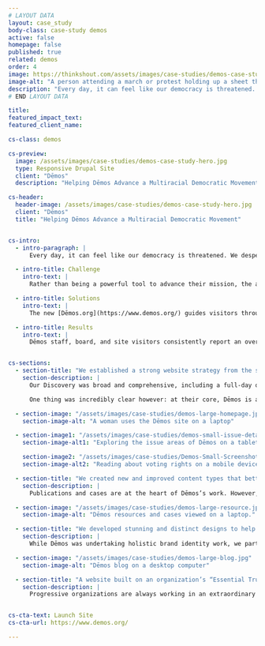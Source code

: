 ```yaml
---
# LAYOUT DATA
layout: case_study
body-class: case-study demos
active: false
homepage: false
published: true
related: demos
order: 4
image: https://thinkshout.com/assets/images/case-studies/demos-case-study-hero.jpg
image-alt: "A person attending a march or protest holding up a sheet that says We the People are greater than fear."
description: "Every day, it can feel like our democracy is threatened. We desperately need organizations like the dynamic “think-and-do” tank Dēmos to lead us toward a just, inclusive, multiracial democracy."
# END LAYOUT DATA

title:
featured_impact_text:
featured_client_name:

cs-class: demos

cs-preview:
  image: /assets/images/case-studies/demos-case-study-hero.jpg
  type: Responsive Drupal Site
  client: "Dēmos"
  description: "Helping Dēmos Advance a Multiracial Democratic Movement"

cs-header:
  header-image: /assets/images/case-studies/demos-case-study-hero.jpg
  client: "Dēmos"
  title: "Helping Dēmos Advance a Multiracial Democratic Movement"


cs-intro:
  - intro-paragraph: |
      Every day, it can feel like our democracy is threatened. We desperately need organizations [like the dynamic “think-and-do” tank—Dēmos](https://www.demos.org/)—to lead us toward a just, inclusive, multiracial democracy.

  - intro-title: Challenge
    intro-text: |
      Rather than being a powerful tool to advance their mission, the aging, unresponsive Dēmos.org more often left visitors feeling confused and uncertain.

  - intro-title: Solutions
    intro-text: |
      The new [Dēmos.org](https://www.demos.org/) guides visitors through clear user pathways and helps them understand Dēmos’s core issues. We paired a dramatically-simplified information architecture and content structure with gorgeous, people-first design to create an impactful experience that educates, inspires, and motivates visitors to action.

  - intro-title: Results
    intro-text: |
      Dēmos staff, board, and site visitors consistently report an overwhelmingly positive reaction to the new site. We have heard things like, _*“not only does it look great, but I now actually understand what Dēmos does.”*_


cs-sections:
  - section-title: "We established a strong website strategy from the start, 100% aligned with their mission and branding goals."
    section-description: |
      Our Discovery was broad and comprehensive, including a full-day onsite workshop, and review of internal stakeholder research and user personas. It became clear that Dēmos’s work is complex, nuanced, and often driven by current events, media coverage, and public attention. As such, the old site was a difficult-to-navigate index of overly-parsed content.

      One thing was incredibly clear however: at their core, Dēmos is all about advancing democratic reform and economic justice through a race-forward lens. By building the new website around these essential truths about their organization, we not only set a foundation upon which the rest of the site was constructed, but upon which they could organize their great library of content for users to easily find and quickly grasp.

  - section-image: "/assets/images/case-studies/demos-large-homepage.jpg"
    section-image-alt: "A woman uses the Dēmos site on a laptop"

  - section-image1: "/assets/images/case-studies/demos-small-issue-detail-1.jpg"
    section-image-alt1: "Exploring the issue areas of Dēmos on a tablet, portrait mode."

    section-image2: "/assets/images/case-studies/Demos-Small-Screenshot-1.jpg"
    section-image-alt2: "Reading about voting rights on a mobile device."

  - section-title: "We created new and improved content types that better advance their efforts, including cases and publications."
    section-description: |
      Publications and cases are at the heart of Dēmos’s work. However, publications on the old Dēmos.org were overly academic, lengthy, and difficult to understand — and cases didn’t exist on the site at all. We created new content types that give visibility to these efforts and allow users to navigate the rich information they contain in an easier, more efficient way.

  - section-image: "/assets/images/case-studies/demos-large-resource.jpg"
    section-image-alt: "Dēmos resources and cases viewed on a laptop."

  - section-title: "We developed stunning and distinct designs to help Dēmos further establish its brand identity."
    section-description: |
      While Dēmos was undertaking holistic brand identity work, we partnered with them to design a website with a refreshed visual identity that elevated their brand from a simple color palette and wordmark to a whole new level of branding. With Dēmos’s essential truths around democratic reform and economic justice in hand, we created a content-first design system that places people-centered photography and bold typography front and center. Together, these elements more powerfully tell the story of Dēmos’s critical initiatives across the country.

  - section-image: "/assets/images/case-studies/demos-large-blog.jpg"
    section-image-alt: "Dēmos blog on a desktop computer"

  - section-title: "A website built on an organization’s “Essential Truths” is a website built to last."
    section-description: |
      Progressive organizations are always working in an extraordinary number of ways to advance the cause they care about, and Dēmos is no different. But regardless of what comes and goes in the media spotlight, or public narrative, a website that is founded upon an organization’s “essential truths” holds steady through it all. You become better positioned to not just weather whatever comes, but harness the momentum and use it to your mission’s and brand’s advantage. With a [new cutting-edge website](https://www.demos.org/) founded upon the fundamental reasons why the organization exists, we can’t wait to see what Dēmos does next.


cs-cta-text: Launch Site
cs-cta-url: https://www.demos.org/

---
```

